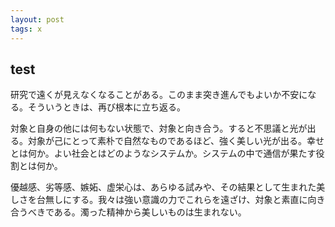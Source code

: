 ```yaml
---
layout: post
tags: x
---
```


## test
研究で遠くが見えなくなることがある。このまま突き進んでもよいか不安になる。そういうときは、再び根本に立ち返る。

対象と自身の他には何もない状態で、対象と向き合う。すると不思議と光が出る。対象が己にとって素朴で自然なものであるほど、強く美しい光が出る。幸せとは何か。よい社会とはどのようなシステムか。システムの中で通信が果たす役割とは何か。

優越感、劣等感、嫉妬、虚栄心は、あらゆる試みや、その結果として生まれた美しさを台無しにする。我々は強い意識の力でこれらを遠ざけ、対象と素直に向き合うべきである。濁った精神から美しいものは生まれない。

